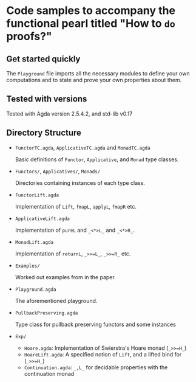 # Code samples to accompany the functional pearl titled "How to `do` proofs?"

## Get started quickly

The `Playground` file imports all the necessary modules to define your own computations and to state and prove your own properties about them.

## Tested with versions 

Tested with Agda version 2.5.4.2, and std-lib v0.17

## Directory Structure

* `FunctorTC.agda`, `ApplicativeTC.agda` and `MonadTC.agda`

  Basic definitions of `Functor`, `Applicative`, and `Monad` type classes.

* `Functors/`, `Applicatives/`, `Monads/`

  Directories containing instances of each type class.

* `FunctorLift.agda`

  Implementation of `Lift`, `fmapL`, `applyL`, `fmapR` etc.

* `ApplicativeLift.agda`

  Implementation of `pureL` and `_<*>L_` and `_<*>R_`.

* `MonadLift.agda`

  Implementation of `returnL`, `_>>=L_`, `_>>=R_` etc.

* `Examples/`

  Worked out examples from in the paper.

* `Playground.agda`

  The aforementioned playground.

* `PullbackPreserving.agda`

  Type class for pullback preserving functors and some instances

* `Exp/`
  - `Hoare.agda`: Implementation of Swierstra's Hoare monad (`_>>=H_`)
  - `HoareLift.agda`: A specified notion of `Lift`, and a lifted bind for (`_>>=H_`)
  - `Continuation.agda`: `_,L_` for decidable properties with the continuation monad
